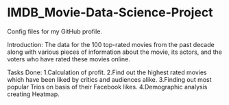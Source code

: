 # IMDB_Movie-Data-Science-Project
Config files for my GitHub profile.

Introduction:
The data for the 100 top-rated movies from the past decade along with various pieces of information about the movie, 
its actors, and the voters who have rated these movies online.

Tasks Done:
  1.Calculation of profit.
  2.Find out the highest rated movies which have been liked by critics and audiences alike.
  3.Finding out most popular Trios on basis of their Facebook likes.
  4.Demographic analysis creating Heatmap.
  
  

